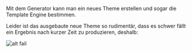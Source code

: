 Mit dem Generator kann man ein neues Theme erstellen und sogar die Template Engine bestimmen. 

Leider ist das ausgebaute neue Theme so rudimentär, dass es schwer fällt ein Ergebnis nach kurzer Zeit zu produzieren, deshalb: 

![alt fail](img/thumbs-down.gif "Fail")